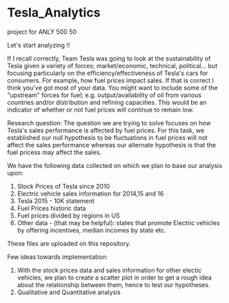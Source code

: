 # Tesla_Analytics
project for ANLY 500 50

Let's start analyzing !!

If I recall correctly, Team Tesla was going to look at the sustainability of Tesla given a variety of forces; market/economic, technical, political... but focusing particularly on the efficiency/effectiveness of Tesla's cars for consumers.  For example, how fuel prices impact sales.  If that is correct I think you've got most of your data.  You might want to include some of the "upstream" forces for fuel; e.g. output/availability of oil from various countries and/or distribution and refining capacities.  This would be an indicator of whether or not fuel prices will continue to remain low.  

Research question: The question we are trying to solve focuses on how Tesla's sales performance is affected by fuel prices. For this task, we established our null hypothesis to be fluctuations in fuel prices will not affect the sales performance whereas our alternate hypothesis is that the fuel pricess may affect the sales. 

We have the following data collected on which we plan to base our analysis upon:
1. Stock Prices of Tesla since 2010
2. Electric vehicle sales information for 2014,15 and 16
3. Tesla 2015 - 10K statement
4. Fuel Prices historic data
5. Fuel prices divided by regions in US
6. Other data - (that may be helpful): states that promote Electric vehicles by offering incentives, median incomes by state etc.

These files are uploaded on this repository. 

Few ideas towards implementation: 
1. With the stock prices data and sales information for other electic vehicles, we plan to create a scatter plot in order to get a rough idea about the relationship between them, hence to test our hypotheses. 
2. Qualitative and Quantitative analysis

